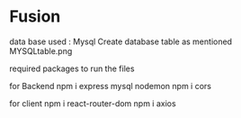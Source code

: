# Fusion

data base used : Mysql
Create database table as mentioned MYSQLtable.png

required packages to run the files


for Backend 
npm i express mysql nodemon
npm i cors

for client 
npm i react-router-dom
npm i axios



